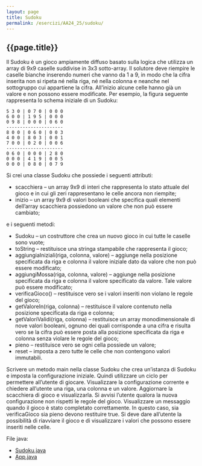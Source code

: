 ```yaml
---
layout: page
title: Sudoku
permalink: /esercizi/AA24_25/sudoku/
---
```


## {{page.title}}

Il Sudoku è un gioco ampiamente diffuso basato sulla logica che utilizza un array di 9x9 caselle suddivise in 3x3 sotto-array. Il solutore deve riempire le caselle bianche inserendo numeri che vanno da 1 a 9, in modo che la cifra inserita non si ripeta né nella riga, né nella colonna e neanche nel sottogruppo cui appartiene la cifra. All’ini­zio alcune celle hanno già un valore e non possono essere modificate. Per esempio, la figura seguente rappresenta lo schema iniziale di un Sudoku:

```text
5 3 0 | 0 7 0 | 0 0 0
6 0 0 | 1 9 5 | 0 0 0
0 9 8 | 0 0 0 | 0 6 0
---------------------
8 0 0 | 0 6 0 | 0 0 3
4 0 0 | 8 0 3 | 0 0 1
7 0 0 | 0 2 0 | 0 0 6
---------------------
0 6 0 | 0 0 0 | 2 8 0
0 0 0 | 4 1 9 | 0 0 5
0 0 0 | 0 8 0 | 0 7 9

```

Si crei una classe Sudoku che possiede i seguenti attributi:

- scacchiera – un array 9x9 di interi che rappresenta lo stato attuale del gioco e in cui gli zeri rappresentano le celle ancora non riempite;
- inizio – un array 9x9 di valori booleani che specifica quali elementi dell’array scacchiera possiedono un valore che non può essere cambiato;

e i seguenti metodi:

- Sudoku – un costruttore che crea un nuovo gioco in cui tutte le caselle sono vuote;
- toString – restituisce una stringa stampabile che rappresenta il gioco;
- aggiungiaIniziali(riga, colonna, valore) – aggiunge nella posizione specificata da riga e colonna il valore iniziale dato da valore che non può essere modificato;
- aggiungiMossa(riga, colonna, valore) – aggiunge nella posizione specificata da riga e colonna il valore specificato da valore. Tale valore può essere modificato;
- verificaGioco() – restituisce vero se i valori inseriti non violano le regole del gioco;
- getValoreIn(riga, colonna) – restituisce il valore contenuto nella posizione specificata da riga e colonna;
- getValoriValidi(riga, colonna) – restituisce un array monodimensionale di nove valori booleani, ognuno dei quali corrisponde a una cifra e risulta vero se la cifra può essere posta alla posizione specificata da riga e colonna senza violare le regole del gioco;
- pieno – restituisce vero se ogni cella possiede un valore;
- reset – imposta a zero tutte le celle che non contengono valori immutabili.

Scrivere un metodo main nella classe Sudoku che crea un’istanza di Sudoku e imposta la configurazione iniziale. Quindi utilizzare un ciclo per permettere all’utente di giocare. Visualizzare la configurazione corrente e chiedere all’utente una riga, una colonna e un valore. Aggiornare la scacchiera di gioco e visualizzarla. Si avvisi l’utente qualora la nuova configurazione non rispetti le regole del gioco. Visualizzare un messaggio quando il gioco è stato completato correttamente. In questo caso, sia verificaGioco sia pieno devono restituire true. Si deve dare all’utente la possibilità di riavviare il gioco e di visualizzare i valori che possono essere inseriti nelle celle.

File java:

- [Sudoku.java](./Sudoku.java)
- [App.java](./App.java)
